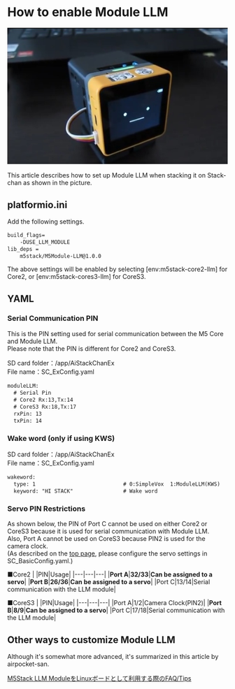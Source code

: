 
# How to enable Module LLM
![](../images/module_llm.jpg)

This article describes how to set up Module LLM when stacking it on Stack-chan as shown in the picture.

## platformio.ini
Add the following settings.

```
build_flags=
    -DUSE_LLM_MODULE
lib_deps =
    m5stack/M5Module-LLM@1.0.0
```

The above settings will be enabled by selecting [env:m5stack-core2-llm] for Core2, or [env:m5stack-cores3-llm] for CoreS3.

## YAML

### Serial Communication PIN
This is the PIN setting used for serial communication between the M5 Core and Module LLM.  
Please note that the PIN is different for Core2 and CoreS3.

SD card folder：/app/AiStackChanEx  
File name：SC_ExConfig.yaml

```
moduleLLM:
  # Serial Pin
  # Core2 Rx:13,Tx:14
  # CoreS3 Rx:18,Tx:17
  rxPin: 13
  txPin: 14
```

### Wake word (only if using KWS)

SD card folder：/app/AiStackChanEx  
File name：SC_ExConfig.yaml

```
wakeword:
  type: 1                            # 0:SimpleVox  1:ModuleLLM(KWS)
  keyword: "HI STACK"                # Wake word
```

### Servo PIN Restrictions
As shown below, the PIN of Port C cannot be used on either Core2 or CoreS3 because it is used for serial communication with Module LLM.  
Also, Port A cannot be used on CoreS3 because PIN2 is used for the camera clock.  
(As described on the [top page](../README.md), please configure the servo settings in SC_BasicConfig.yaml.)

■Core2
| |PIN|Usage|
|---|---|---|
|**Port A**|**32/33**|**Can be assigned to a servo**|
|**Port B**|**26/36**|**Can be assigned to a servo**|
|Port C|13/14|Serial communication with the LLM module|

■CoreS3
| |PIN|Usage|
|---|---|---|
|Port A|1/2|Camera Clock(PIN2)|
|**Port B**|**8/9**|**Can be assigned to a servo**|
|Port C|17/18|Serial communication with the LLM module|


## Other ways to customize Module LLM
Although it's somewhat more advanced, it's summarized in this article by airpocket-san.

[M5Stack LLM ModuleをLinuxボードとして利用する際のFAQ/Tips](https://elchika.com/article/0e41a4a7-eecc-471e-a259-4fc8d710c26a/)
